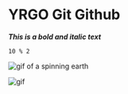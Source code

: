 # YRGO Git Github

***This is a bold and italic text***

```
10 % 2
```

![gif of a spinning earth](https://upload.wikimedia.org/wikipedia/commons/2/2c/Rotating_earth_%28large%29.gif)

![gif](https://media.giphy.com/media/3o85xJohCZUc524lSU/giphy.gif)
